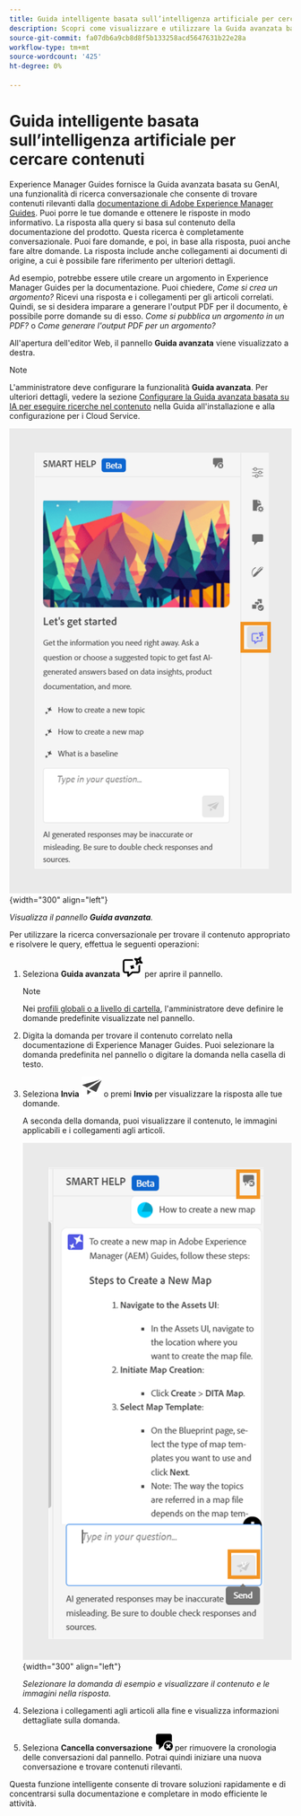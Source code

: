 ```yaml
---
title: Guida intelligente basata sull’intelligenza artificiale per cercare contenuti
description: Scopri come visualizzare e utilizzare la Guida avanzata basata sull’intelligenza artificiale nell’editor web.
source-git-commit: fa07db6a9cb8d8f5b133258acd5647631b22e28a
workflow-type: tm+mt
source-wordcount: '425'
ht-degree: 0%

---
```


# Guida intelligente basata sull’intelligenza artificiale per cercare contenuti



Experience Manager Guides fornisce la Guida avanzata basata su GenAI, una funzionalità di ricerca conversazionale che consente di trovare contenuti rilevanti dalla [documentazione di Adobe Experience Manager Guides](https://experienceleague.adobe.com/en/docs/experience-manager-guides/using/overview).
Puoi porre le tue domande e ottenere le risposte in modo informativo. La risposta alla query si basa sul contenuto della documentazione del prodotto. Questa ricerca è completamente conversazionale. Puoi fare domande, e poi, in base alla risposta, puoi anche fare altre domande. La risposta include anche collegamenti ai documenti di origine, a cui è possibile fare riferimento per ulteriori dettagli.

Ad esempio, potrebbe essere utile creare un argomento in Experience Manager Guides per la documentazione. Puoi chiedere, *Come si crea un argomento?* Ricevi una risposta e i collegamenti per gli articoli correlati. Quindi, se si desidera imparare a generare l&#39;output PDF per il documento, è possibile porre domande su di esso. *Come si pubblica un argomento in un PDF?* o *Come generare l&#39;output PDF per un argomento?*



All&#39;apertura dell&#39;editor Web, il pannello **Guida avanzata** viene visualizzato a destra.



>[!NOTE]
>
> L&#39;amministratore deve configurare la funzionalità **Guida avanzata**. Per ulteriori dettagli, vedere la sezione [Configurare la Guida avanzata basata su IA per eseguire ricerche nel contenuto](../cs-install-guide/conf-smart-help.md) nella Guida all&#39;installazione e alla configurazione per i Cloud Service.

![Pannello Guida avanzato](images/smart-help-panel.png){width="300" align="left"}

*Visualizza il pannello **Guida avanzata**.*

Per utilizzare la ricerca conversazionale per trovare il contenuto appropriato e risolvere le query, effettua le seguenti operazioni:

1. Seleziona **Guida avanzata** ![Icona Guida avanzata](images/smart-help-icon.svg) per aprire il pannello.



   >[!NOTE]
   >
   > Nei [profili globali o a livello di cartella](../cs-install-guide/conf-folder-level.md#conf-ai-guides-assistant), l&#39;amministratore deve definire le domande predefinite visualizzate nel pannello.

1. Digita la domanda per trovare il contenuto correlato nella documentazione di Experience Manager Guides. Puoi selezionare la domanda predefinita nel pannello o digitare la domanda nella casella di testo.

1. Seleziona **Invia** ![Invia icona](images/send-icon.svg) o premi **Invio** per visualizzare la risposta alle tue domande.

   A seconda della domanda, puoi visualizzare il contenuto, le immagini applicabili e i collegamenti agli articoli.

   ![Risposta Smart Help Panel](images/smart-help-panel-response.png){width="300" align="left"}


   *Selezionare la domanda di esempio e visualizzare il contenuto e le immagini nella risposta.*





1. Seleziona i collegamenti agli articoli alla fine e visualizza informazioni dettagliate sulla domanda.


1. Seleziona **Cancella conversazione** ![cancella conversazione](images/clear-conversation-icon.svg) per rimuovere la cronologia delle conversazioni dal pannello. Potrai quindi iniziare una nuova conversazione e trovare contenuti rilevanti.

Questa funzione intelligente consente di trovare soluzioni rapidamente e di concentrarsi sulla documentazione e completare in modo efficiente le attività.
